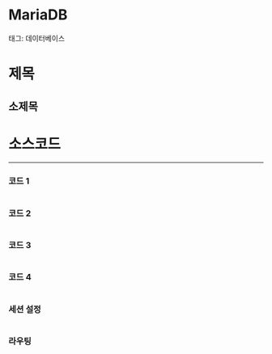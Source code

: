 # MariaDB

태그: 데이터베이스

# 제목

## 소제목

# 소스코드

---

### 코드 1

```jsx

```

### 코드 2

```jsx

```

### 코드 3

```jsx

```

### 코드 4

```json

```

### 세션 설정

```jsx

```

### 라우팅

```jsx

```
